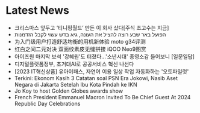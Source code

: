 # Latest News
-  크리스마스 앞두고 ‘티니핑월드’ 만든 이 회사 샀다[주식 초고수는 지금]
-  הפועל באר שבע רוצה להציל את העונה, גיא בדש עשוי לקבל הזדמנות
-  为入门级用户打造舒适均衡的用机新体验 moto g34评测
-  红白之间二元对决 双面纹素皮无缝拼接 iQOO Neo9图赏
-  아이즈원 마지막 보석 '강혜원'도 터졌다…'소년시대' 종영소감 들어보니 [일문일답]
-  디지털플랫폼정부, 초거대AI로 공공서비스 혁신 나선다
-  [2023 IT혁신상품] 유아이패스, 자연어 이용 일상 작업 자동화하는 '오토파일럿'
-  Terkini: Ekonom Kasih 3 Catatan soal PSN Era Jokowi, Nasib Aset Negara di Jakarta Setelah Ibu Kota Pindah ke IKN
-  Jo Koy to host Golden Globes awards show
-  French President Emmanuel Macron Invited To Be Chief Guest At 2024 Republic Day Celebrations

